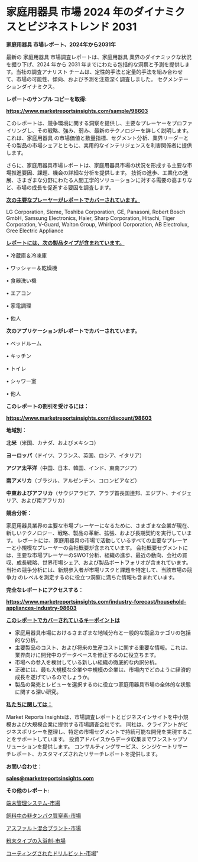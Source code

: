 # 家庭用器具 市場 2024 年のダイナミクスとビジネストレンド 2031

<strong>家庭用器具 市場レポート、2024年から2031年</strong>

最新の 家庭用器具 市場調査レポートは、家庭用器具 業界のダイナミックな状況を掘り下げ、2024 年から 2031 年までにわたる包括的な洞察と予測を提供します。当社の調査アナリスト チームは、定性的手法と定量的手法を組み合わせて、市場の可能性、傾向、および予測を注意深く調査しました。 セグメンテーションダイナミクス。



<strong>レポートのサンプル コピーを取得:</strong> <a href=https://www.marketreportsinsights.com/sample/98603>

<strong><u>https://www.marketreportsinsights.com/sample/98603</u></strong></a>

このレポートは、競争環境に関する洞察を提供し、主要なプレーヤーをプロファイリングし、その戦略、強み、弱み、最新のテクノロジーを詳しく説明します。 これは、家庭用器具 の市場価値と数量指標、セグメント分析、業界リーダーとその製品の市場シェアとともに、実用的なインテリジェンスを利害関係者に提供します。

さらに、家庭用器具市場レポートは、家庭用器具市場の状況を形成する主要な市場推進要因、課題、機会の詳細な分析を提供します。 技術の進歩、工業化の進展、さまざまな分野にわたる人間工学的ソリューションに対する需要の高まりなど、市場の成長を促進する要因を調査します。



<strong><u>次の主要なプレーヤーがレポートでカバーされています。</u></strong>

LG Corporation, Sieme, Toshiba Corporation, GE, Panasoni, Robert Bosch GmbH, Samsung Electronics, Haier, Sharp Corporation, Hitachi, Tiger Corporation, V-Guard, Walton Group, Whirlpool Corporation, AB Electrolux, Gree Electric Appliance



<strong><u><b>レポートには、次の製品タイプが含まれています。</b></u></strong>

• 冷蔵庫＆冷凍庫

• ワッシャー＆乾燥機

• 食器洗い機

• エアコン

• 家電調理

• 他人



<strong><b>次のアプリケーションがレポートでカバーされています。</b></strong>

• ベッドルーム

• キッチン

• トイレ

• シャワー室

• 他人



<strong><b>このレポートの割引を受けるには：</b></strong><a href=https://www.marketreportsinsights.com/discount/98603>

<strong><u>https://www.marketreportsinsights.com/discount/98603</u></strong></a>



<strong>地域別：</strong>



<strong>北米</strong>（米国、カナダ、およびメキシコ）



<strong>ヨーロッパ</strong>（ドイツ、フランス、英国、ロシア、イタリア）



<strong>アジア太平洋</strong>（中国、日本、韓国、インド、東南アジア）



<strong>南アメリカ</strong>（ブラジル、アルゼンチン、コロンビアなど）



<strong>中東およびアフリカ</strong>（サウジアラビア、アラブ首長国連邦、エジプト、ナイジェリア、および南アフリカ）



<strong>競合分析：</strong>

家庭用器具業界の主要な市場プレーヤーになるために、さまざまな企業が現在、新しいテクノロジー、戦略、製品の革新、拡張、および長期契約を実行しています。 レポートには、家庭用器具の市場で活動しているすべての主要なプレーヤーと小規模なプレーヤーの会社概要が含まれています。 会社概要セグメントには、主要な市場プレーヤーのSWOT分析、組織の進歩、最近の動向、会社の買収、成長戦略、世界市場シェア、および製品ポートフォリオが含まれています。 当社の競争分析には、新規参入者が市場リスクと課題を特定して、当該市場の競争力 のレベルを測定するのに役立つ洞察に満ちた情報も含まれています。



<strong>完全なレポートにアクセスする</strong>：

<a href=https://www.marketreportsinsights.com/industry-forecast/household-appliances-industry-98603>

<strong><u>https://www.marketreportsinsights.com/industry-forecast/household-appliances-industry-98603</u></strong></a>



<strong><u><b>このレポートでカバーされているキーポイントは</b></u></strong>
<ul>
  <li>家庭用器具市場におけるさまざまな地域分布と一般的な製品カテゴリの包括的な分析。</li>
  <li>主要製品のコスト、および将来の生産コストに関する重要な情報。これは、業界向けに開発中のデータベースを修正するのに役立ちます。</li>
  <li>市場への参入を検討している新しい組織の徹底的な内訳分析。</li>
  <li>正確には、最も大規模な企業や中規模の企業は、市場内でどのように経済的成長を遂げているのでしょうか。</li>
  <li>製品の発売とレビューを選択するのに役立つ家庭用器具市場の全体的な状態に関する深い研究。</li>
</ul>


<strong><u><b>私たちに関しては：</b></u></strong>

Market Reports Insightsは、市場調査レポートとビジネスインサイトを中小規模および大規模企業に提供する市場調査会社です。 同社は、クライアントがビジネスポリシーを整理し、特定の市場セグメントで持続可能な開発を実現することをサポートしています。 投資アドバイスからデータ収集までワンストップソリューションを提供します。 コンサルティングサービス、シンジケートリサーチレポート、カスタマイズされたリサーチレポートを提供します。



<strong><b>お問い合わせ</b></strong>：

<a href=mailto:sales@marketreportsinsights.com>

<strong><u>sales@marketreportsinsights.com</u></strong></a>



<strong>その他のレポート:</strong>

<a href=https://www.linkedin.com/pulse/端末管理システム-市場-2023-swot-分析と成長率-2030-pr-news-hub-vlo8f/>端末管理システム-市場</a>

<a href=https://www.linkedin.com/pulse/飼料中の非タンパク質窒素-市場-2030-年までの需要に焦点を当てた-fdlyf/>飼料中の非タンパク質窒素-市場</a>

<a href=https://www.linkedin.com/pulse/アスファルト混合プラント-市場-2023-競争分析と事業成長-2030-ytzmf/>アスファルト混合プラント-市場</a>

<a href=https://www.linkedin.com/pulse/粉末タイプの入浴剤-市場-2023-swot-分析と最新イノベーション-2030-pr-news-hub-lvprc/>粉末タイプの入浴剤-市場</a>

<a href=https://www.linkedin.com/pulse/コーティングされたドリルビット-市場-2030-年までの需要に焦点を当てた-uyt0f/>コーティングされたドリルビット-市場</a>"
